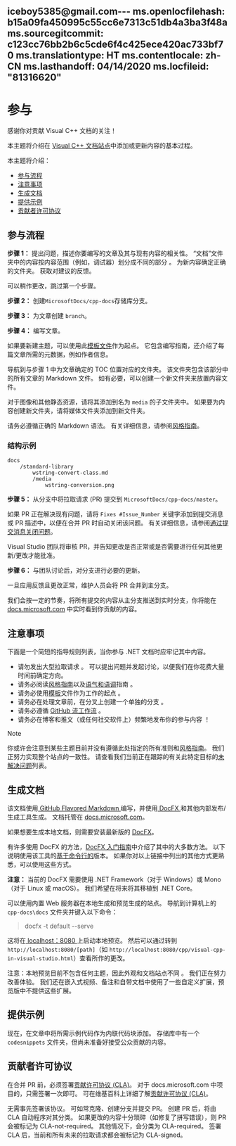 iceboy5385@gmail.com---
ms.openlocfilehash: b15a09fa450995c55cc6e7313c51db4a3ba3f48a
ms.sourcegitcommit: c123cc76bb2b6c5cde6f4c425ece420ac733bf70
ms.translationtype: HT
ms.contentlocale: zh-CN
ms.lasthandoff: 04/14/2020
ms.locfileid: "81316620"
---
# <a name="contributing"></a>参与

感谢你对贡献 Visual C++ 文档的关注！

本主题将介绍在 [Visual C++ 文档站点](https://docs.microsoft.com/cpp)中添加或更新内容的基本过程。

本主题将介绍：

- [参与流程](#process-for-contributing)
- [注意事项](#dos-and-donts)
- [生成文档](#building-the-docs)
- [提供示例](#contributing-to-samples)
- [贡献者许可协议](#contributor-license-agreement)

## <a name="process-for-contributing"></a>参与流程

**步骤 1：** 提出问题，描述你要编写的文章及其与现有内容的相关性。
“文档”文件夹中的内容按内容范围（例如，调试器）划分成不同的部分  。 为新内容确定正确的文件夹。 获取对建议的反馈。

可以稍作更改，跳过第一个步骤。

**步骤 2：** 创建`MicrosoftDocs/cpp-docs`存储库分支。

**步骤 3：** 为文章创建 `branch`。

**步骤 4：** 编写文章。

如果要新建主题，可以使用此[模板文件](./styleguide/template.md)作为起点。 它包含编写指南，还介绍了每篇文章所需的元数据，例如作者信息。

导航到与步骤 1 中为文章确定的 TOC 位置对应的文件夹。
该文件夹包含该部分中的所有文章的 Markdown 文件。 如有必要，可以创建一个新文件夹来放置内容文件。

对于图像和其他静态资源，请将其添加到名为 `media` 的子文件夹中。 如果要为内容创建新文件夹，请将媒体文件夹添加到新文件夹。

请务必遵循正确的 Markdown 语法。 有关详细信息，请参阅[风格指南](./styleguide/template.md)。

### <a name="example-structure"></a>结构示例

```
docs
    /standard-library
        wstring-convert-class.md
        /media
            wstring-conversion.png
```

**步骤 5：** 从分支中将拉取请求 (PR) 提交到 `MicrosoftDocs/cpp-docs/master`。

如果 PR 正在解决现有问题，请将 `Fixes #Issue_Number` 关键字添加到提交消息或 PR 描述中，以便在合并 PR 时自动关闭该问题。 有关详细信息，请参阅[通过提交消息关闭问题](https://help.github.com/articles/closing-issues-via-commit-messages/)。

Visual Studio 团队将审核 PR，并告知更改是否正常或是否需要进行任何其他更新/更改才能批准。

**步骤 6：** 与团队讨论后，对分支进行必要的更新。

一旦应用反馈且更改正常，维护人员会将 PR 合并到主分支。

我们会按一定的节奏，将所有提交的内容从主分支推送到实时分支，你将能在 [docs.microsoft.com](https://docs.microsoft.com/cpp/) 中实时看到你贡献的内容。

## <a name="dos-and-donts"></a>注意事项

下面是一个简短的指导规则列表，当你参与 .NET 文档时应牢记其中内容。

- 请勿发出大型拉取请求  。 可以提出问题并发起讨论，以便我们在你花费大量时间前确定方向。
- 请务必阅读[风格指南](./styleguide/template.md)以及[语气和语调](./styleguide/voice-tone.md)指南  。
- 请务必使用[模板](./styleguide/template.md)文件作为工作的起点  。
- 请务必在处理文章前，在分叉上创建一个单独的分支  。
- 请务必遵循 [GitHub 流工作流](https://guides.github.com/introduction/flow/)  。
- 请务必在博客和推文（或任何社交软件上）频繁地发布你的参与内容  ！

> [!NOTE]
> 你或许会注意到某些主题目前并没有遵循此处指定的所有准则和[风格指南](./styleguide/template.md)。 我们正努力实现整个站点的一致性。 请查看我们当前正在跟踪的有关此特定目标的[未解决问题](https://github.com/MicrosoftDocs/cpp-docs/issues?q=is%3Aissue+is%3Aopen+label%3Aguidelines-adherence)列表。

## <a name="building-the-docs"></a>生成文档

该文档使用[ GitHub Flavored Markdown ](https://help.github.com/categories/writing-on-github/)编写，并使用[ DocFX ](https://dotnet.github.io/docfx/)和其他内部发布/生成工具生成。 文档托管在 [docs.microsoft.com](https://docs.microsoft.com/)。

如果想要生成本地文档，则需要安装最新版的 [DocFX](https://dotnet.github.io/docfx/)。

有许多使用 DocFX 的方法，[DocFX 入门指南](https://dotnet.github.io/docfx/tutorial/docfx_getting_started.html)中介绍了其中的大多数方法。 以下说明使用该工具的[基于命令行的](https://dotnet.github.io/docfx/tutorial/docfx_getting_started.html#2-use-docfx-as-a-command-line-tool)版本。 如果你对以上链接中列出的其他方式更熟悉，可以使用这些方式。

**注意：** 当前的 DocFX 需要使用 .NET Framework（对于 Windows）或 Mono（对于 Linux 或 macOS）。 我们希望在将来将其移植到 .NET Core。

可以使用内置 Web 服务器在本地生成和预览生成的站点。 导航到计算机上的 `cpp-docs\docs` 文件夹并键入以下命令：

> docfx -t default --serve

这将在[ localhost：8080 ](http://localhost:8080)上启动本地预览。 然后可以通过转到 `http://localhost:8080/[path]`（如 `http://localhost:8080/cpp/visual-cpp-in-visual-studio.html`）查看所作的更改。

注意：本地预览目前不包含任何主题，因此外观和文档站点不同  。 我们正在努力改善体验。 我们还在嵌入式视频、备注和自带文档中使用了一些自定义扩展，预览版中不提供这些扩展。

## <a name="contributing-to-samples"></a>提供示例

现在，在文章中将所需示例代码作为内联代码块添加。 存储库中有一个 `codesnippets` 文件夹，但尚未准备好接受公众贡献的内容。

## <a name="contributor-license-agreement"></a>贡献者许可协议

在合并 PR 前，必须签署[贡献许可协议 (CLA)](LICENSE)。 对于 docs.microsoft.com 中项目的，只需签署一次即可。 可在维基百科上详细了解[贡献许可协议 (CLA)](https://en.wikipedia.org/wiki/Contributor_License_Agreement)。

无需事先签署该协议。 可如常克隆、创建分支并提交 PR。 创建 PR 后，将由 CLA 自动程序对其分类。 如果更改的内容十分琐碎（如修复了拼写错误），则 PR 会被标记为 CLA-not-required。 其他情况下，会分类为 CLA-required。 签署 CLA 后，当前和所有未来的拉取请求都会被标记为 CLA-signed。
